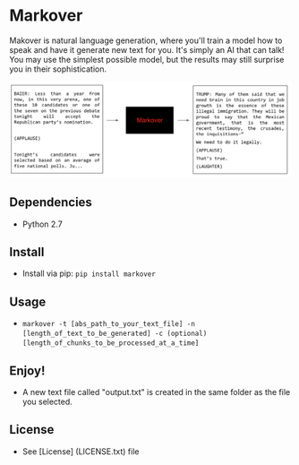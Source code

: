 # Markover

Makover is natural language generation, where you'll train a model how to speak and have it generate new text for you. It's simply an AI that can talk! You may use the simplest possible model, but the results may still surprise you in their sophistication.

![Sample Image](example.png)

## Dependencies
- Python 2.7

## Install
- Install via pip: `pip install markover`

## Usage
- `markover -t [abs_path_to_your_text_file] -n [length_of_text_to_be_generated] -c (optional)[length_of_chunks_to_be_processed_at_a_time]`

## Enjoy!
- A new text file called "output.txt" is created in the same folder as the file you selected.

## License
- See [License] (LICENSE.txt) file
